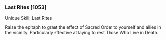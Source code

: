### Last Rites [1053]

Unique Skill: Last Rites

Raise the epitaph to grant the effect of Sacred Order to yourself and allies in the vicinity. Particularly effective at laying to rest Those Who Live in Death.